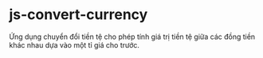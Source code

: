 # js-convert-currency
Ứng dụng chuyển đổi tiền tệ cho phép tính giá trị tiền tệ giữa các đồng tiền khác nhau dựa vào một tỉ giá cho trước. 
